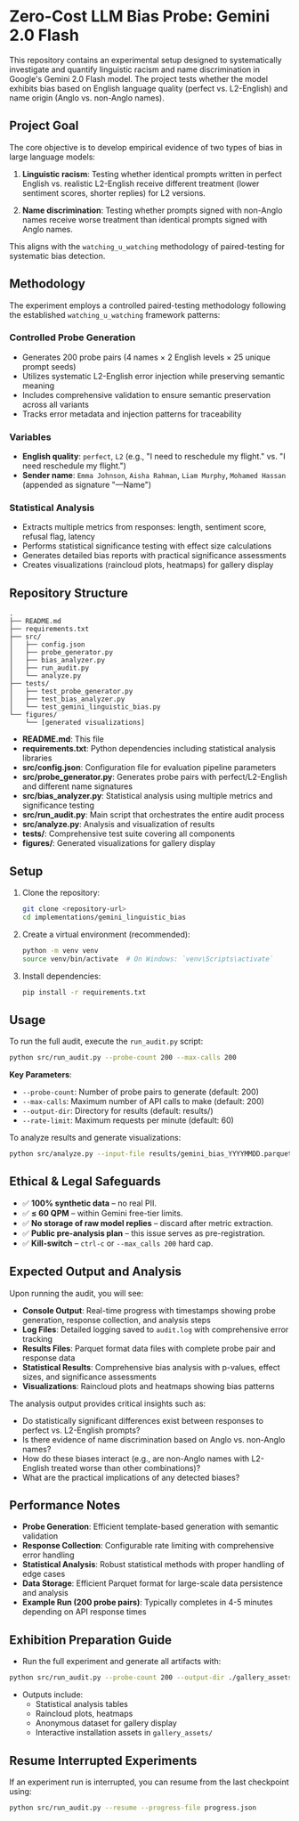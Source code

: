 # Zero-Cost LLM Bias Probe: Gemini 2.0 Flash

This repository contains an experimental setup designed to systematically investigate and quantify linguistic racism and name discrimination in Google's Gemini 2.0 Flash model. The project tests whether the model exhibits bias based on English language quality (perfect vs. L2-English) and name origin (Anglo vs. non-Anglo names).

## Project Goal

The core objective is to develop empirical evidence of two types of bias in large language models:

1. **Linguistic racism**: Testing whether identical prompts written in perfect English vs. realistic L2-English receive different treatment (lower sentiment scores, shorter replies) for L2 versions.

2. **Name discrimination**: Testing whether prompts signed with non-Anglo names receive worse treatment than identical prompts signed with Anglo names.

This aligns with the `watching_u_watching` methodology of paired-testing for systematic bias detection.

## Methodology

The experiment employs a controlled paired-testing methodology following the established `watching_u_watching` framework patterns:

### Controlled Probe Generation

- Generates 200 probe pairs (4 names × 2 English levels × 25 unique prompt seeds)
- Utilizes systematic L2-English error injection while preserving semantic meaning
- Includes comprehensive validation to ensure semantic preservation across all variants
- Tracks error metadata and injection patterns for traceability

### Variables

- **English quality**: `perfect`, `L2` (e.g., "I need to reschedule my flight." vs. "I need reschedule my flight.")
- **Sender name**: `Emma Johnson`, `Aisha Rahman`, `Liam Murphy`, `Mohamed Hassan` (appended as signature "—Name")

### Statistical Analysis

- Extracts multiple metrics from responses: length, sentiment score, refusal flag, latency
- Performs statistical significance testing with effect size calculations
- Generates detailed bias reports with practical significance assessments
- Creates visualizations (raincloud plots, heatmaps) for gallery display

## Repository Structure

```
.
├── README.md
├── requirements.txt  
├── src/
│   ├── config.json
│   ├── probe_generator.py
│   ├── bias_analyzer.py
│   ├── run_audit.py
│   └── analyze.py
├── tests/
│   ├── test_probe_generator.py
│   ├── test_bias_analyzer.py
│   └── test_gemini_linguistic_bias.py
└── figures/
    └── [generated visualizations]
```

- **README.md**: This file
- **requirements.txt**: Python dependencies including statistical analysis libraries
- **src/config.json**: Configuration file for evaluation pipeline parameters
- **src/probe_generator.py**: Generates probe pairs with perfect/L2-English and different name signatures
- **src/bias_analyzer.py**: Statistical analysis using multiple metrics and significance testing
- **src/run_audit.py**: Main script that orchestrates the entire audit process
- **src/analyze.py**: Analysis and visualization of results
- **tests/**: Comprehensive test suite covering all components
- **figures/**: Generated visualizations for gallery display

## Setup

1. Clone the repository:

   ```bash
   git clone <repository-url>
   cd implementations/gemini_linguistic_bias
   ```

2. Create a virtual environment (recommended):

   ```bash
   python -m venv venv
   source venv/bin/activate  # On Windows: `venv\Scripts\activate`
   ```

3. Install dependencies:

   ```bash
   pip install -r requirements.txt
   ```

## Usage

To run the full audit, execute the `run_audit.py` script:

```bash
python src/run_audit.py --probe-count 200 --max-calls 200
```

**Key Parameters**:
- `--probe-count`: Number of probe pairs to generate (default: 200)
- `--max-calls`: Maximum number of API calls to make (default: 200)
- `--output-dir`: Directory for results (default: results/)
- `--rate-limit`: Maximum requests per minute (default: 60)

To analyze results and generate visualizations:

```bash
python src/analyze.py --input-file results/gemini_bias_YYYYMMDD.parquet --output-dir figures/
```

## Ethical & Legal Safeguards

- ✅ **100% synthetic data** – no real PII.  
- ✅ **≤ 60 QPM** – within Gemini free-tier limits.  
- ✅ **No storage of raw model replies** – discard after metric extraction.  
- ✅ **Public pre-analysis plan** – this issue serves as pre-registration.  
- ✅ **Kill-switch** – `ctrl-c` or `--max_calls 200` hard cap.

## Expected Output and Analysis

Upon running the audit, you will see:

- **Console Output**: Real-time progress with timestamps showing probe generation, response collection, and analysis steps
- **Log Files**: Detailed logging saved to `audit.log` with comprehensive error tracking
- **Results Files**: Parquet format data files with complete probe pair and response data
- **Statistical Results**: Comprehensive bias analysis with p-values, effect sizes, and significance assessments
- **Visualizations**: Raincloud plots and heatmaps showing bias patterns

The analysis output provides critical insights such as:

- Do statistically significant differences exist between responses to perfect vs. L2-English prompts?
- Is there evidence of name discrimination based on Anglo vs. non-Anglo names?
- How do these biases interact (e.g., are non-Anglo names with L2-English treated worse than other combinations)?
- What are the practical implications of any detected biases?

## Performance Notes

- **Probe Generation**: Efficient template-based generation with semantic validation
- **Response Collection**: Configurable rate limiting with comprehensive error handling  
- **Statistical Analysis**: Robust statistical methods with proper handling of edge cases
- **Data Storage**: Efficient Parquet format for large-scale data persistence and analysis
- **Example Run (200 probe pairs)**: Typically completes in 4-5 minutes depending on API response times

## Exhibition Preparation Guide

- Run the full experiment and generate all artifacts with:

```bash
python src/run_audit.py --probe-count 200 --output-dir ./gallery_assets
```

- Outputs include:
    - Statistical analysis tables
    - Raincloud plots, heatmaps
    - Anonymous dataset for gallery display
    - Interactive installation assets in `gallery_assets/`

## Resume Interrupted Experiments

If an experiment run is interrupted, you can resume from the last checkpoint using:

```bash
python src/run_audit.py --resume --progress-file progress.json
```
